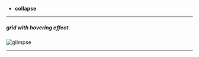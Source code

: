 
- **collapse**
---
##### grid with hovering effect. 
![glimpse](https://github.com/mayuriwasu1/CSS-mini-projects/blob/main/Grid/grid.png)

---